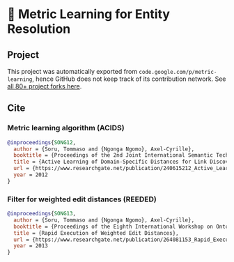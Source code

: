 # 📐 Metric Learning for Entity Resolution

## Project

This project was automatically exported from `code.google.com/p/metric-learning`, hence GitHub does not keep track of its contribution network. See [all 80+ project forks here](https://github.com/search?q=%22Automatically+exported+from+code.google.com%2Fp%2Fmetric-learning%22&type=Repositories).

## Cite

### Metric learning algorithm (ACIDS)

```bib
@inproceedings{SONG12,
  author = {Soru, Tommaso and {Ngonga Ngomo}, Axel-Cyrille},
  booktitle = {Proceedings of the 2nd Joint International Semantic Technology Conference (JIST)},
  title = {Active Learning of Domain-Specific Distances for Link Discovery},
  url = {https://www.researchgate.net/publication/240615212_Active_Learning_of_Domain-Specific_Distances_for_Link_Discovery},
  year = 2012
}
```

### Filter for weighted edit distances (REEDED)

```bib
@inproceedings{SONG13,
  author = {Soru, Tommaso and {Ngonga Ngomo}, Axel-Cyrille},
  booktitle = {Proceedings of the Eighth International Workshop on Ontology Matching},
  title = {Rapid Execution of Weighted Edit Distances},
  url = {https://www.researchgate.net/publication/264081153_Rapid_Execution_of_Weighted_Edit_Distances},
  year = 2013
}
```
